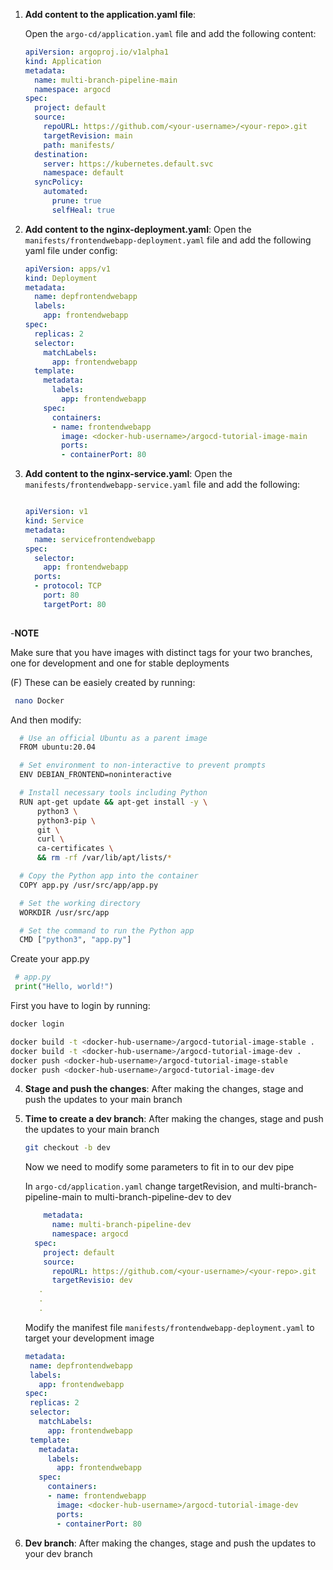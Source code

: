 


1. **Add content to the application.yaml file**:

   Open the `argo-cd/application.yaml` file and add the following content:

   ```yaml
   apiVersion: argoproj.io/v1alpha1
   kind: Application
   metadata:
     name: multi-branch-pipeline-main
     namespace: argocd
   spec:
     project: default
     source:
       repoURL: https://github.com/<your-username>/<your-repo>.git
       targetRevision: main
       path: manifests/
     destination:
       server: https://kubernetes.default.svc
       namespace: default
     syncPolicy:
       automated:
         prune: true
         selfHeal: true

   ```


2. **Add content to the nginx-deployment.yaml**:
   Open the `manifests/frontendwebapp-deployment.yaml` file and add the following yaml file under config:
   ```yaml
   apiVersion: apps/v1
   kind: Deployment
   metadata:
     name: depfrontendwebapp
     labels:
       app: frontendwebapp
   spec:
     replicas: 2
     selector:
       matchLabels:
         app: frontendwebapp
     template:
       metadata:
         labels:
           app: frontendwebapp
       spec:
         containers:
         - name: frontendwebapp
           image: <docker-hub-username>/argocd-tutorial-image-main
           ports:
           - containerPort: 80
   ```

3. **Add content to the nginx-service.yaml**:
   Open the `manifests/frontendwebapp-service.yaml` file and add the following:

   ```yaml

   apiVersion: v1
   kind: Service
   metadata:
     name: servicefrontendwebapp 
   spec:
     selector:
       app: frontendwebapp 
     ports:
     - protocol: TCP
       port: 80
       targetPort: 80
       
   ```


-**NOTE**

Make sure that you have images with distinct tags for your two branches, one for development and one for stable deployments

(F) These can be easiely created by running:
 ```bash
  nano Docker

  ```
  And then modify:

  ```bash
    # Use an official Ubuntu as a parent image
    FROM ubuntu:20.04

    # Set environment to non-interactive to prevent prompts
    ENV DEBIAN_FRONTEND=noninteractive

    # Install necessary tools including Python
    RUN apt-get update && apt-get install -y \
        python3 \
        python3-pip \
        git \
        curl \
        ca-certificates \
        && rm -rf /var/lib/apt/lists/*

    # Copy the Python app into the container
    COPY app.py /usr/src/app/app.py

    # Set the working directory
    WORKDIR /usr/src/app

    # Set the command to run the Python app
    CMD ["python3", "app.py"]

  ```


Create your app.py 

 ```python
  # app.py 
  print("Hello, world!")

  ```


First you have to login by running:

  ```bash
  docker login 
  ```

  ```bash
  docker build -t <docker-hub-username>/argocd-tutorial-image-stable .
  docker build -t <docker-hub-username>/argocd-tutorial-image-dev .
  docker push <docker-hub-username>/argocd-tutorial-image-stable
  docker push <docker-hub-username>/argocd-tutorial-image-dev
  ```

4. **Stage and push the changes**:
    After making the changes, stage and push the updates to your main branch


5. **Time to create a dev branch**:
    After making the changes, stage and push the updates to your main branch
    ```bash
    git checkout -b dev
    ```

    Now we need to modify some parameters to fit in to our dev pipe

    In `argo-cd/application.yaml` change targetRevision, and multi-branch-pipeline-main to multi-branch-pipeline-dev to dev
    
    ```yaml
        metadata:
          name: multi-branch-pipeline-dev
          namespace: argocd
      spec:
        project: default
        source:
          repoURL: https://github.com/<your-username>/<your-repo>.git
          targetRevisio: dev
       .
       .
       .
    ```

   Modify the manifest file `manifests/frontendwebapp-deployment.yaml` to target your development image
    ```yaml 
   metadata:
     name: depfrontendwebapp
     labels:
       app: frontendwebapp 
   spec:
     replicas: 2
     selector:
       matchLabels:
         app: frontendwebapp
     template:
       metadata:
         labels:
           app: frontendwebapp
       spec:
         containers:
         - name: frontendwebapp
           image: <docker-hub-username>/argocd-tutorial-image-dev
           ports:
           - containerPort: 80


6. **Dev branch**:
  After making the changes, stage and push the updates to your dev branch 


